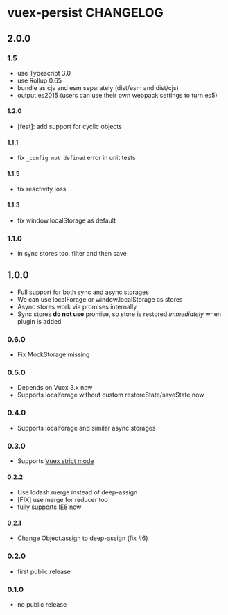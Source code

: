 # vuex-persist CHANGELOG

## 2.0.0

### 1.5

 - use Typescript 3.0
 - use Rollup 0.65
 - bundle as cjs and esm separately (dist/esm and dist/cjs)
 - output es2015 (users can use their own webpack settings to turn es5)

#### 1.2.0

 - \[feat\]: add support for cyclic objects

#### 1.1.1

 - fix `_config not defined` error in unit tests

#### 1.1.5

 - fix reactivity loss

#### 1.1.3

 - fix window.localStorage as default

### 1.1.0

 - in sync stores too, filter and then save

## 1.0.0

 - Full support for both sync and async storages
 - We can use localForage or window.localStorage as stores
 - Async stores work via promises internally
 - Sync stores **do not use** promise, so store is restored _immediately_ when plugin is added
 
### 0.6.0

 - Fix MockStorage missing

### 0.5.0
 - Depends on Vuex 3.x now
 - Supports localforage without custom restoreState/saveState now

### 0.4.0
 - Supports localforage and similar async storages
### 0.3.0
 - Supports [Vuex strict mode](https://vuex.vuejs.org/en/strict.html)

#### 0.2.2
 - Use lodash.merge instead of deep-assign
 - [FIX] use merge for reducer too
 - fully supports IE8 now

#### 0.2.1
 - Change Object.assign to deep-assign (fix #6)
 
### 0.2.0
 - first public release
### 0.1.0
 - no public release

